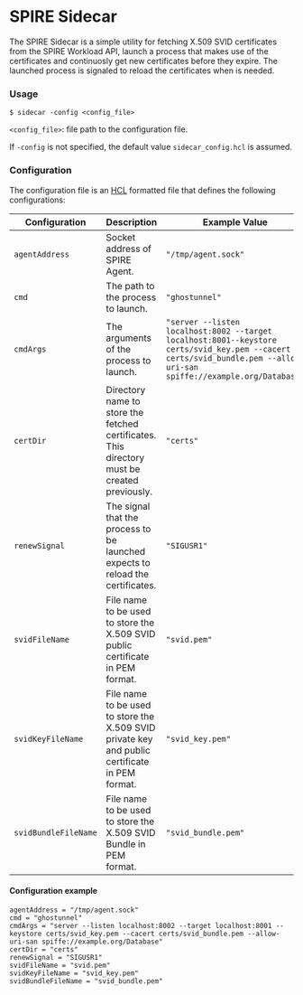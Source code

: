 # SPIRE Sidecar

The SPIRE Sidecar is a simple utility for fetching X.509 SVID certificates from the SPIRE Workload API, launch a process that makes use of the certificates and continuosly get new certificates before they expire. The launched process is signaled to reload the certificates when is needed.

### Usage
`$ sidecar -config <config_file>`

`<config_file>`: file path to the configuration file.

If `-config` is not specified, the default value `sidecar_config.hcl` is assumed. 

### Configuration
The configuration file is an [HCL](https://github.com/hashicorp/hcl) formatted file that defines the following configurations:

 |Configuration        | Description                                                                                    | Example Value |
 |---------------------|------------------------------------------------------------------------------------------------| ------------- |
 |`agentAddress`       | Socket address of SPIRE Agent.                                                                 | `"/tmp/agent.sock"`                                                                                                                                                  |
 |`cmd`                | The path to the process to launch.                                                             | `"ghostunnel"`                                                                                                                                                       |
 |`cmdArgs`            | The arguments of the process to launch.                                                        | `"server --listen localhost:8002 --target localhost:8001--keystore certs/svid_key.pem --cacert certs/svid_bundle.pem --allow-uri-san spiffe://example.org/Database"` |
 |`certDir`            | Directory name to store the fetched certificates. This directory must be created previously.   | `"certs"`                                                                                                                                                            |
 |`renewSignal`        | The signal that the process to be launched expects to reload the certificates.                 | `"SIGUSR1"`                                                                                                                                                          |
 |`svidFileName`       | File name to be used to store the X.509 SVID public certificate in PEM format.                 | `"svid.pem"`                                                                                                                                                         |
 |`svidKeyFileName`    | File name to be used to store the X.509 SVID private key and public certificate in PEM format. | `"svid_key.pem"`                                                                                                                                                     |
 |`svidBundleFileName` | File name to be used to store the X.509 SVID Bundle in PEM format.                             | `"svid_bundle.pem"`                                                                                                                                                  |

#### Configuration example
```
agentAddress = "/tmp/agent.sock"
cmd = "ghostunnel"
cmdArgs = "server --listen localhost:8002 --target localhost:8001 --keystore certs/svid_key.pem --cacert certs/svid_bundle.pem --allow-uri-san spiffe://example.org/Database"
certDir = "certs"
renewSignal = "SIGUSR1"
svidFileName = "svid.pem"
svidKeyFileName = "svid_key.pem"
svidBundleFileName = "svid_bundle.pem"
```
